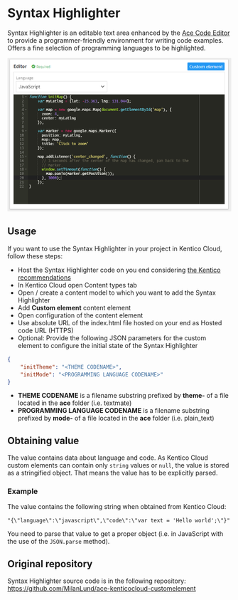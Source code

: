 # Syntax Highlighter
Syntax Highlighter is an editable text area enhanced by the [Ace Code Editor](https://ace.c9.io/) to provide a programmer-friendly environment for writing code examples. Offers a fine selection of programming languages to be highlighted.

![Syntax Highlighter](example.png)

## Usage

If you want to use the Syntax Highlighter in your project in Kentico Cloud, follow these steps:

* Host the Syntax Highlighter code on you end considering [the Kentico recommendations](https://developer.kenticocloud.com/docs/integrating-content-editing-features)
* In Kentico Cloud open Content types tab
* Open / create a content model to which you want to add the Syntax Highlighter
* Add **Custom element** content element
* Open configuration of the content element
* Use absolute URL of the index.html file hosted on your end as Hosted code URL (HTTPS)
* Optional: Provide the following JSON parameters for the custom element to configure the initial state of the Syntax Highlighter

```json
{
    "initTheme": "<THEME CODENAME>",
    "initMode": "<PROGRAMMING LANGUAGE CODENAME>"
}
```

* **THEME CODENAME** is a filename substring prefixed by **theme-** of a file located in the **ace** folder (i.e. textmate)
* **PROGRAMMING LANGUAGE CODENAME** is a filename substring prefixed by **mode-** of a file located in the **ace** folder (i.e. plain_text)

## Obtaining value

The value contains data about language and code. As Kentico Cloud custom elements can contain only `string` values or `null`, the value is stored as a stringified object. That means the value has to be explicitly parsed. 

### Example

The value contains the following string when obtained from Kentico Cloud:
```
"{\"language\":\"javascript\",\"code\":\"var text = 'Hello world';\"}"
```
You need to parse that value to get a proper object (i.e. in JavaScript with the use of the `JSON.parse` method).

## Original repository

Syntax Highlighter source code is in the following repository: https://github.com/MilanLund/ace-kenticocloud-customelement
